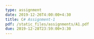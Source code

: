 ```yaml
---
type: assignment
date: 2019-12-26T4:00:00+4:30
title: C# Assignment-1
pdf: /static_files/assignments/A1.pdf
due: 2019-12-28T23:59:00+3:30
---
```

